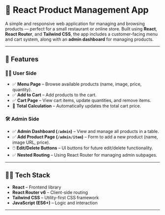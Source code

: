 # 🛒 React Product Management App

A simple and responsive web application for managing and browsing products — perfect for a small restaurant or online store. Built using **React**, **React Router**, and **Tailwind CSS**, the app includes a customer-facing menu and cart system, along with an **admin dashboard** for managing products.

---

## 📌 Features

### 👨‍🍳 User Side
- ✅ **Menu Page** – Browse available products (name, image, price, quantity).
- ✅ **Add to Cart** – Add products to the cart.
- ✅ **Cart Page** – View cart items, update quantities, and remove items.
- 🧮 **Total Calculation** – Automatically updates the total cart price.

### 🛠️ Admin Side
- ✅ **Admin Dashboard (`/admin`)** – View and manage all products in a table.
- ✅ **Add Product Page (`/admin/item`)** – Form to add a new product (name, image URL, price).
- 🖱️ **Edit/Delete Buttons** – UI buttons for future edit/delete functionality.
- ✅ **Nested Routing** – Using React Router for managing admin subpages.

---


## 🧑‍💻 Tech Stack

- **React** – Frontend library
- **React Router v6** – Client-side routing
- **Tailwind CSS** – Utility-first CSS framework
- **JavaScript (ES6+)** – Logic and interaction

---
